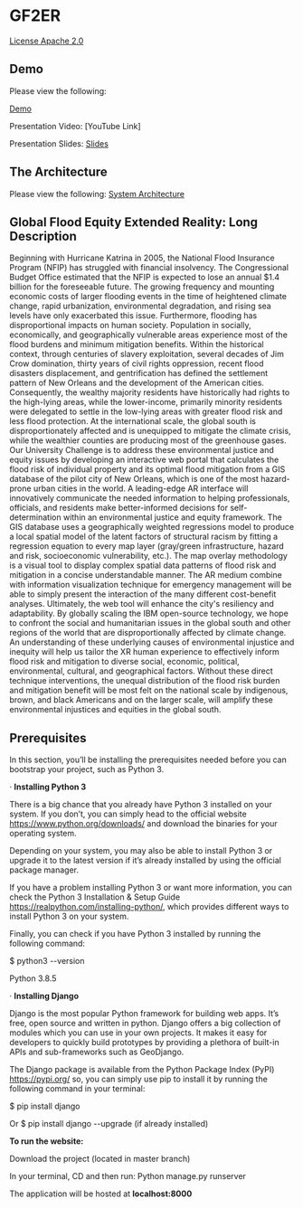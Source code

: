 # GF2ER
[License Apache 2.0](https://www.apache.org/licenses/LICENSE-2.0)

## Demo
Please view the following: 

[Demo](https://github.com/trungvu08/GF2ER/blob/main/Global%20Flood%20Equity%20XR%20Demo.pdf)

Presentation Video: [YouTube Link]

Presentation Slides: [Slides](https://github.com/trungvu08/GF2ER/blob/main/CFC%20Presentation.pptx)

## The Architecture
Please view the following: [System Architecture](https://github.com/trungvu08/GF2ER/blob/main/CFC%20GFEXR_System%20Architecture.pdf)

## Global Flood Equity Extended Reality: Long Description
Beginning with Hurricane Katrina in 2005, the National Flood Insurance Program (NFIP) has struggled with financial insolvency. The Congressional Budget Office estimated that the NFIP is expected to lose an annual $1.4 billion for the foreseeable future. The growing frequency and mounting economic costs of larger flooding events in the time of heightened climate change, rapid urbanization, environmental degradation, and rising sea levels have only exacerbated this issue. Furthermore, flooding has disproportional impacts on human society. Population in socially, economically, and geographically vulnerable areas experience most of the flood burdens and minimum mitigation benefits. Within the historical context, through centuries of slavery exploitation, several decades of Jim Crow domination, thirty years of civil rights oppression, recent flood disasters displacement, and gentrification has defined the settlement pattern of New Orleans and the development of the American cities. Consequently, the wealthy majority residents have historically had rights to the high-lying areas, while the lower-income, primarily minority residents were delegated to settle in the low-lying areas with greater flood risk and less flood protection. At the international scale, the global south is disproportionately affected and is unequipped to mitigate the climate crisis, while the wealthier counties are producing most of the greenhouse gases. Our University Challenge is to address these environmental justice and equity issues by developing an interactive web portal that calculates the flood risk of individual property and its optimal flood mitigation from a GIS database of the pilot city of New Orleans, which is one of the most hazard-prone urban cities in the world. A leading-edge AR interface will innovatively communicate the needed information to helping professionals, officials, and residents make better-informed decisions for self-determination within an environmental justice and equity framework. The GIS database uses a geographically weighted regressions model to produce a local spatial model of the latent factors of structural racism by fitting a regression equation to every map layer (gray/green infrastructure, hazard and risk, socioeconomic vulnerability, etc.). The map overlay methodology is a visual tool to display complex spatial data patterns of flood risk and mitigation in a concise understandable manner. The AR medium combine with information visualization technique for emergency management will be able to simply present the interaction of the many different cost-benefit analyses. Ultimately, the web tool will enhance the city's resiliency and adaptability. By globally scaling the IBM open-source technology, we hope to confront the social and humanitarian issues in the global south and other regions of the world that are disproportionally affected by climate change. An understanding of these underlying causes of environmental injustice and inequity will help us tailor the XR human experience to effectively inform flood risk and mitigation to diverse social, economic, political, environmental, cultural, and geographical factors. Without these direct technique interventions, the unequal distribution of the flood risk burden and mitigation benefit will be most felt on the national scale by indigenous, brown, and black Americans and on the larger scale, will amplify these environmental injustices and equities in the global south.

## Prerequisites
In this section, you’ll be installing the prerequisites needed before you can bootstrap your project, such as Python 3.

 ·         **Installing Python 3**
 
There is a big chance that you already have Python 3 installed on your system. If you don’t, you can simply head to the official website https://www.python.org/downloads/  and download the binaries for your operating system.

Depending on your system, you may also be able to install Python 3 or upgrade it to the latest version if it’s already installed by using the official package manager.

If you have a problem installing Python 3 or want more information, you can check the Python 3 Installation & Setup Guide https://realpython.com/installing-python/, which provides different ways to install Python 3 on your system.

Finally, you can check if you have Python 3 installed by running the following command:

$ python3 --version

Python 3.8.5

·         **Installing Django**

Django is the most popular Python framework for building web apps. It’s free, open source and written in python. Django offers a big collection of modules which you can use in your own projects. It makes it easy for developers to quickly build prototypes by providing a plethora of built-in APIs and sub-frameworks such as GeoDjango.

The Django package is available from the Python Package Index (PyPI) https://pypi.org/ so, you can simply use pip to install it by running the following command in your terminal:

$ pip install django

Or         $ pip install django  --upgrade (if already installed)

**To run the website:**

Download the project (located in master branch)

In your terminal, CD and then run: Python manage.py runserver

	
The application will be hosted at **localhost:8000**

